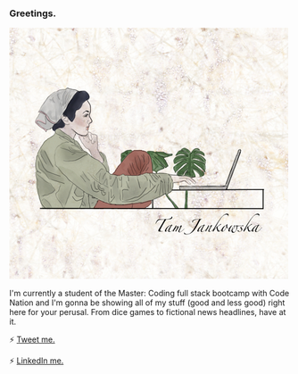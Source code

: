 ### Greetings.

![Header](https://github.com/tamjankowska/tamjankowska/blob/main/TJ.jpg)


I'm currently a student of the Master: Coding full stack bootcamp with Code Nation and I'm gonna be showing all of my stuff (good and less good) right here for your perusal. From dice games to fictional news headlines, have at it.

⚡ [Tweet me.](https://twitter.com/tinska)

⚡ [LinkedIn me.](https://www.linkedin.com/in/tamjankowska/)


<!--
**tamjankowska/tamjankowska** is a ✨ _special_ ✨ repository because its `README.md` (this file) appears on your GitHub profile.


- 🔭 I’m currently working on ...
- 🌱 I’m currently learning ...
- 👯 I’m looking to collaborate on ...
- 🤔 I’m looking for help with ...
- 💬 Ask me about ...
- 📫 How to reach me: ...
- 😄 Pronouns: ...
- ⚡ Fun fact: ...
-->
